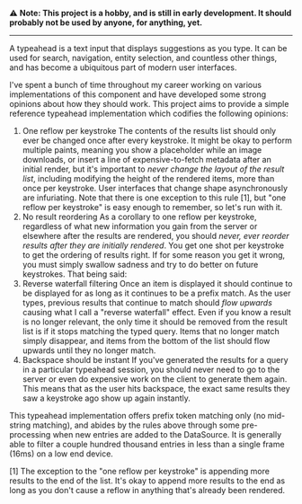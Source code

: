 ⚠️ **Note: This project is a hobby, and is still in early development. It should probably not be used by anyone, for anything, yet.**

---

A typeahead is a text input that displays suggestions as you type. It can be used for search, navigation, entity selection, and countless other things, and has become a ubiquitous part of modern user interfaces.

I've spent a bunch of time throughout my career working on various implementations of this component and have developed some strong opinions about how they should work. This project aims to provide a simple reference typeahead implementation which codifies the following opinions:

1. One reflow per keystroke
   The contents of the results list should only ever be changed once after every keystroke. It might be okay to perform multiple paints, meaning you show a placeholder while an image downloads, or insert a line of expensive-to-fetch metadata after an initial render, but it's important to _never change the layout of the result list_, including modifying the height of the rendered items, more than once per keystroke. User interfaces that change shape asynchronously are infuriating. Note that there is one exception to this rule [1], but "one reflow per keystroke" is easy enough to remember, so let's run with it.
2. No result reordering
   As a corollary to one reflow per keystroke, regardless of what new information you gain from the server or elsewhere after the results are rendered, you should _never, ever reorder results after they are initially rendered_. You get one shot per keystroke to get the ordering of results right. If for some reason you get it wrong, you must simply swallow sadness and try to do better on future keystrokes. That being said:
3. Reverse waterfall filtering
   Once an item is displayed it should continue to be displayed for as long as it continues to be a prefix match. As the user types, previous results that continue to match should _flow upwards_ causing what I call a "reverse waterfall" effect. Even if you know a result is no longer relevant, the only time it should be removed from the result list is if it stops matching the typed query. Items that no longer match simply disappear, and items from the bottom of the list should flow upwards until they no longer match.
4. Backspace should be instant
   If you've generated the results for a query in a particular typeahead session, you should never need to go to the server or even do expensive work on the client to generate them again. This means that as the user hits backspace, the exact same results they saw a keystroke ago show up again instantly.

This typeahead implementation offers prefix token matching only (no mid-string matching), and abides by the rules above through some pre-processing when new entries are added to the DataSource. It is generally able to filter a couple hundred thousand entries in less than a single frame (16ms) on a low end device.

[1] The exception to the "one reflow per keystroke" is appending more results to the end of the list. It's okay to append more results to the end as long as you don't cause a reflow in anything that's already been rendered.
